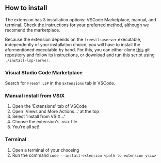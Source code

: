 ## How to install
The extension has 3 installation options: VSCode Marketplace, manual, and terminal. 
Check the instructions for your preferred method, although we recomend the marketplace.
	
Because the extension depends on the `freestlspserver` executable, independently of your 
installation choice, you will have to install the aformentioned executable by hand.
For this, you can either clone [this](https://github.com/freest-lang/freest-lsp-server) git repository
and follow its instructions, or download and run 
[this](https://github.com/freest-lang/freest-lsp/blob/main/install-lsp-server.sh) script
using `./install-lsp-server`.

### Visual Studio Code Marketplace
Search for `FreeST LSP` in the `Extensions` tab in VSCode.

### Manual install from VSIX

1. Open the 'Extensions' tab of VSCode
2. Open 'Views and More Actions...' at the top
3. Select 'Install from VSIX...'
4. Choose the extension's .vsix file
5. You're all set!

### Terminal

1. Open a terminal of your choosing
2. Run the command `code --install-extension <path to extension vsix>`